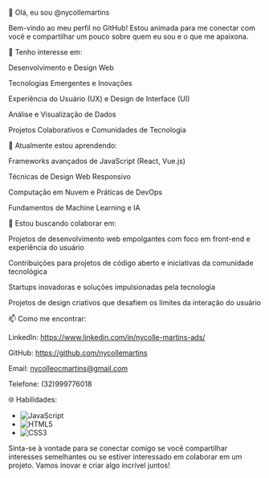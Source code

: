 👋 Olá, eu sou @nycollemartins


Bem-vindo ao meu perfil no GitHub! Estou animada para me conectar com você e compartilhar um pouco sobre quem eu sou e o que me apaixona.


👀 Tenho interesse em:


Desenvolvimento e Design Web

Tecnologias Emergentes e Inovações

Experiência do Usuário (UX) e Design de Interface (UI)

Análise e Visualização de Dados

Projetos Colaborativos e Comunidades de Tecnologia


🌱 Atualmente estou aprendendo:


Frameworks avançados de JavaScript (React, Vue.js)

Técnicas de Design Web Responsivo

Computação em Nuvem e Práticas de DevOps

Fundamentos de Machine Learning e IA


💞️ Estou buscando colaborar em:


Projetos de desenvolvimento web empolgantes com foco em front-end e experiência do usuário

Contribuições para projetos de código aberto e iniciativas da comunidade tecnológica

Startups inovadoras e soluções impulsionadas pela tecnologia

Projetos de design criativos que desafiem os limites da interação do usuário


📫 Como me encontrar:


LinkedIn: https://www.linkedin.com/in/nycolle-martins-ads/

GitHub: https://github.com/nycollemartins

Email: nycolleocmartins@gmail.com

Telefone: (32)999776018


🌐 Habilidades:


- ![JavaScript](https://img.shields.io/badge/-JavaScript-black?style=for-the-badge&logo=javascript)
- ![HTML5](https://img.shields.io/badge/-HTML5-black?style=for-the-badge&logo=html5)
- ![CSS3](https://img.shields.io/badge/-CSS3-black?style=for-the-badge&logo=css3)

Sinta-se à vontade para se conectar comigo se você compartilhar interesses semelhantes ou se estiver interessado em colaborar em um projeto. Vamos inovar e criar algo incrível juntos!
